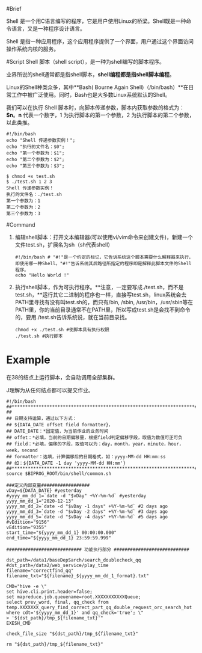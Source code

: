 #Brief

Shell 是一个用C语言编写的程序，它是用户使用Linux的桥梁。Shell既是一种命令语言，又是一种程序设计语言。

Shell 是指一种应用程序，这个应用程序提供了一个界面，用户通过这个界面访问操作系统内核的服务。

#Script
Shell 脚本（shell script），是一种为shell编写的脚本程序。

业界所说的shell通常都是指shell脚本，**shell编程都是指shell脚本编程**。

Linux的Shell种类众多，其中**Bash( Bourne Again Shell)（/bin/bash）**在日常工作中被广泛使用。同时，Bash也是大多数Linux系统默认的Shell。

我们可以在执行 Shell 脚本时，向脚本传递参数，脚本内获取参数的格式为：**$n**。**n** 代表一个数字，1 为执行脚本的第一个参数，2 为执行脚本的第二个参数，以此类推。

```shell
#!/bin/bash
echo "Shell 传递参数实例！";
echo "执行的文件名：$0";
echo "第一个参数为：$1";
echo "第二个参数为：$2";
echo "第三个参数为：$3";

$ chmod +x test.sh 
$ ./test.sh 1 2 3
Shell 传递参数实例！
执行的文件名：./test.sh
第一个参数为：1
第二个参数为：2
第三个参数为：3
```



#Command

1. 编辑shell脚本：打开文本编辑器(可以使用vi/vim命令来创建文件)，新建一个文件test.sh，扩展名为sh（sh代表shell）

    ```shell
    #!/bin/bash # "#!"是一个约定的标记，它告诉系统这个脚本需要什么解释器来执行，即使用哪一种Shell。"#!"告诉系统其后路径所指定的程序即是解释此脚本文件的Shell程序。
    echo "Hello World !"
    ```

2. 执行shell脚本，作为可执行程序。**注意，一定要写成./test.sh，而不是test.sh，**运行其它二进制的程序也一样，直接写test.sh，linux系统会去PATH里寻找有没有叫test.sh的，而只有/bin, /sbin, /usr/bin，/usr/sbin等在PATH里，你的当前目录通常不在PATH里，所以写成test.sh是会找不到命令的，要用./test.sh告诉系统说，就在当前目录找。

    ```shell
    chmod +x ./test.sh #使脚本具有执行权限
    ./test.sh #执行脚本
    ```

# Example

在38的结点上运行脚本，会自动调用全部集群。

J理解为从任何结点都可以提交作业。

```shell
#!/bin/bash
##********************************************************************#
##
## 日期支持运算，通过以下方式：
## ${DATA_DATE offset field formatter}，
## DATE_DATE：*固定值，为当前作业的业务时间
## offet：*必填，当前的日期偏移量，根据field判定偏移字段，取值为数值可正可负
## field：*必填，偏移的字段，取值可以为：day，month，year，minute，hour，week，second
## formatter：选填，计算偏移后的日期格式，如：yyyy-MM-dd HH:mm:ss
## 如：${DATA_DATE -1 day 'yyyy-MM-dd HH:mm'}
##********************************************************************#
source $BIPROG_ROOT/bin/shell/common.sh

###定义内部变量##################
vDay=${DATA_DATE} #yesterday
#yyyy_mm_dd_1=`date -d "$vDay" +%Y-%m-%d` #yesterday
yyyy_mm_dd_1="2020-12-13"
yyyy_mm_dd_2=`date -d "$vDay -1 days" +%Y-%m-%d` #2 days ago
yyyy_mm_dd_3=`date -d "$vDay -2 days" +%Y-%m-%d` #3 days ago
yyyy_mm_dd_5=`date -d "$vDay -4 days" +%Y-%m-%d` #5 days ago
#vEdition="9156"
vEdition="9355"
start_time="${yyyy_mm_dd_1} 00:00:00.000"
end_time="${yyyy_mm_dd_1} 23:59:59.999"

############################ 功能执行部分 ############################

dst_path=/data1/baseDepSarch/search_doublecheck_qq
#dst_path=/data2/web_service/play_time
filename="correctfind_qq"
filename_txt="${filename}_${yyyy_mm_dd_1_format}.txt"

CMD="hive -e \"
set hive.cli.print.header=false;
set mapreduce.job.queuename=root.XXXXXXXXXXXQueue;
select prev_word, final, qq_check from temp.XXXXXXX_query_find_correct_part_qq_double_request_orc_search_hot 
where cdt='${yyyy_mm_dd_1}' and qq_check='true'; \"
> '${dst_path}/tmp_${filename_txt}'"
EXESH_CMD

check_file_size "${dst_path}/tmp_${filename_txt}"

rm "${dst_path}/tmp_${filename_txt}"
```

